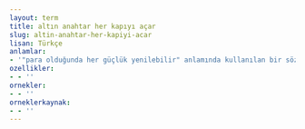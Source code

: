 ```yaml
---
layout: term
title: altın anahtar her kapıyı açar
slug: altin-anahtar-her-kapiyi-acar
lisan: Türkçe
anlamlar:
- '"para olduğunda her güçlük yenilebilir" anlamında kullanılan bir söz'
ozellikler:
- - ''
ornekler:
- - ''
orneklerkaynak:
- - ''
---
```

